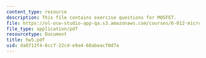 ```yaml
---
content_type: resource
description: This file contains exercise questions for MOSFET.
file: https://ol-ocw-studio-app-qa.s3.amazonaws.com/courses/6-012-microelectronic-devices-and-circuits-fall-2005/da0713f46cc722cde9a468abeacf0d7a_hw5.pdf
file_type: application/pdf
resourcetype: Document
title: hw5.pdf
uid: da0713f4-6cc7-22cd-e9a4-68abeacf0d7a
---
```

